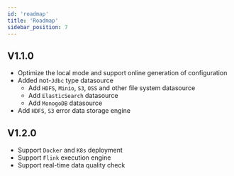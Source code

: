 ```yaml
---
id: 'roadmap'
title: 'Roadmap'
sidebar_position: 7
---
```

## V1.1.0
- Optimize the local mode and support online generation of configuration
- Added not-`Jdbc` type datasource
     - Add `HDFS`, `Minio`, `S3`, `OSS` and other file system datasource
     - Add `ElasticSearch` datasource
     - Add `MonogoDB` datasource
- Add `HDFS`, `S3` error data storage engine

## V1.2.0
- Support `Docker` and `K8s` deployment
- Support `Flink` execution engine
- Support real-time data quality check
